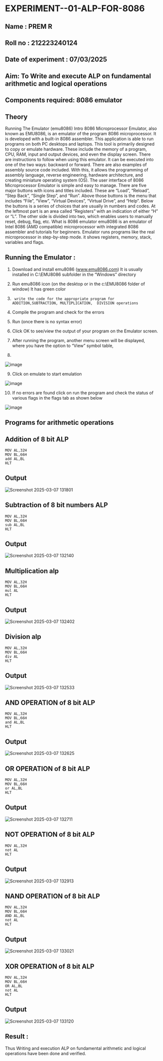# EXPERIMENT--01-ALP-FOR-8086
## Name : PREM R
## Roll no : 212223240124
## Date of experiment : 07/03/2025





## Aim: To Write and execute ALP on fundamental arithmetic and logical operations
## Components required: 8086  emulator 
## Theory 
Running The Emulator (emu8086) Intro 8086 Microprocessor Emulator, also known as EMU8086, is an emulator of the program 8086 microprocessor. It is developed with a built-in 8086 assembler. This application is able to run programs on both PC desktops and laptops. This tool is primarily designed to copy or emulate hardware. These include the memory of a program, CPU, RAM, input and output devices, and even the display screen. There are instructions to follow when using this emulator. It can be executed into one of the two ways: backward or forward. There are also examples of assembly source code included. With this, it allows the programming of assembly language, reverse engineering, hardware architecture, and creating miniature operating system (OS). The user interface of 8086 Microprocessor Emulator is simple and easy to manage. There are five major buttons with icons and titles included. These are “Load”, “Reload”, “Step Back”, “Single Step”, and “Run”. Above those buttons is the menu that includes “File”, “View”, “Virtual Devices”, “Virtual Drive”, and “Help”. Below the buttons is a series of choices that are usually in numbers and codes. At the leftmost part is an area called “Registers” with an indication of either “H” or “L”. The other side is divided into two, which enables users to manually reset, debug, flag, etc. What is 8086 emulator emu8086 is an emulator of Intel 8086 (AMD compatible) microprocessor with integrated 8086 assembler and tutorials for beginners. Emulator runs programs like the real microprocessor in step-by-step mode. it shows registers, memory, stack, variables and flags.


 ## Running the Emulator :
1.	Download and install emu8086 (www.emu8086.com) It is usually installed in C:\EMU8086 subfolder in the “Windows” directory
2.	  Run  emu8086 icon (on the desktop or in the c:\EMU8086 folder of window) It has green color 
 
 
3.		write the code for the appropriate program for ADDITION,SUBTRACTION, MULTIPLICATION,  DIVISION operations 

4.	 Compile the program and check for the errors 
5.	Run (once there is no syntax error) 

6.	Click OK to see/view the output of your program on the Emulator screen. 


7.	After running the program, another menu screen will be displayed, where you have the option to “View” symbol table,
8.	 


![image](https://user-images.githubusercontent.com/36288975/189273263-d65baae9-4b8f-4723-afb3-c0ffa4052b04.png)











9.	Click on emulate to start emulation 








![image](https://user-images.githubusercontent.com/36288975/189273273-9bb36ec1-e2e8-4892-8d35-37707332bfdc.png)








10.	If no errors are found click on run the program and check the status of various flags in the flags tab as shown below 






![image](https://user-images.githubusercontent.com/36288975/189273277-113a2a33-4a40-4ff8-95a5-ecd3a1f504fe.png)







## Programs for arithmetic  operations

## Addition  of 8 bit ALP 
```
MOV AL,32H
MOV BL,66H
add AL,BL
HLT
```



## Output  
 ![Screenshot 2025-03-07 131801](https://github.com/user-attachments/assets/e4f0b76b-ec6b-4f29-a338-a5ecead21820)
## Subtraction   of 8 bit numbers  ALP 
 ```
MOV AL,32H
MOV BL,66H
sub AL,BL
HLT
```
## Output  
![Screenshot 2025-03-07 132140](https://github.com/user-attachments/assets/f325eec1-a69d-41c7-9a12-fa49c18e4d68)

## Multiplication alp 
 ```
MOV AL,32H
MOV BL,66H
mul AL
HLT
```
 ## Output
 ![Screenshot 2025-03-07 132402](https://github.com/user-attachments/assets/10b1a936-8904-47d2-a5ac-20839d3336d9)



## Division alp 
 ```
MOV AL,32H
MOV BL,66H
div AL
HLT
```

## Output  
![Screenshot 2025-03-07 132533](https://github.com/user-attachments/assets/8fba6c28-295f-480d-aceb-de542435f7e2)

## AND OPERATION of 8 bit ALP
```
MOV AL,32H
MOV BL,66H
and AL,BL
HLT
```
## Output
![Screenshot 2025-03-07 132625](https://github.com/user-attachments/assets/eb93b1eb-9ab9-46bb-bec6-74562176c4d9)

## OR OPERATION of 8 bit ALP
```
MOV AL,32H
MOV BL,66H
or AL,BL
HLT
```
## Output
![Screenshot 2025-03-07 132711](https://github.com/user-attachments/assets/a932c654-5fab-41f4-9b95-f532757ff965)
## NOT OPERATION of 8 bit ALP
```
MOV AL,32H
not AL
HLT
```
## Output
![Screenshot 2025-03-07 132913](https://github.com/user-attachments/assets/fc81c134-2814-4b0f-9955-ee353a606dab)

## NAND OPERATION of 8 bit ALP
```
MOV AL,32H
MOV BL,66H
AND AL,BL
not AL
HLT
```
## Output
![Screenshot 2025-03-07 133021](https://github.com/user-attachments/assets/08b3c580-be28-41ad-99c4-a39b15ac3cce)

## XOR OPERATION of 8 bit ALP
```
MOV AL,32H
MOV BL,66H
OR AL,BL
not AL
HLT
```
## Output
![Screenshot 2025-03-07 133120](https://github.com/user-attachments/assets/25ac85ae-c903-42fc-87e8-4d5993b04cf0)

## Result :
Thus Writing and execution ALP on fundamental arithmetic and logical operations have been done and verified. 

 








